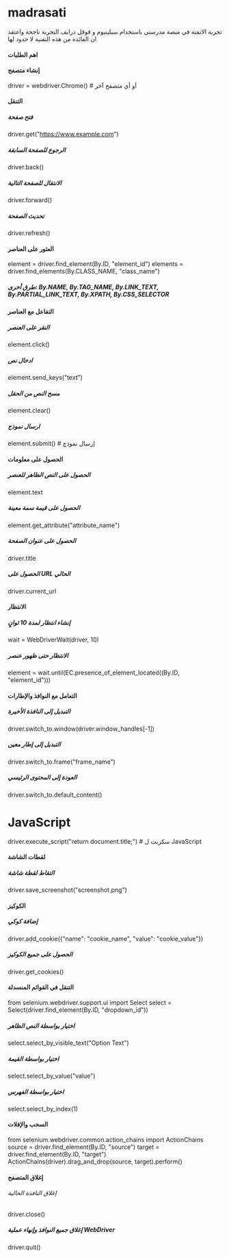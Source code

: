 # madrasati
تجربة الاتمتة في منصة مدرستي باستخدام سيلينيوم و قوقل درايف
التجربة ناجحة واعتقد ان الفائدة من هذه التقنية لا حدود لها 




#### اهم الطلبات 

#### إنشاء متصفح
driver = webdriver.Chrome()  # أو أي متصفح آخر

#### التنقل
##### فتح صفحة
driver.get("https://www.example.com")  
##### الرجوع للصفحة السابقة
driver.back()  
##### الانتقال للصفحة التالية
driver.forward()  
##### تحديث الصفحة
driver.refresh() 



#### العثور على العناصر
element = driver.find_element(By.ID, "element_id")
elements = driver.find_elements(By.CLASS_NAME, "class_name")
##### طرق أخرى: By.NAME, By.TAG_NAME, By.LINK_TEXT, By.PARTIAL_LINK_TEXT, By.XPATH, By.CSS_SELECTOR

#### التفاعل مع العناصر
##### النقر على العنصر
element.click()
##### ادخال نص
element.send_keys("text")  
##### مسح النص من الحقل
element.clear()  
##### ارسال نموذج
element.submit()  # إرسال نموذج

#### الحصول على معلومات
#####  الحصول على النص الظاهر للعنصر
element.text  
#####  الحصول على قيمة سمة معينة
element.get_attribute("attribute_name")  
#####  الحصول على عنوان الصفحة
driver.title  
##### الحصول على URL الحالي
driver.current_url  

#### الانتظار
#####   إنشاء انتظار لمدة 10 ثوانٍ
wait = WebDriverWait(driver, 10)  
##### الانتظار حتى ظهور عنصر
element = wait.until(EC.presence_of_element_located((By.ID, "element_id"))) 





#### التعامل مع النوافذ والإطارات

##### التبديل إلى النافذة الأخيرة
driver.switch_to.window(driver.window_handles[-1]) 

#####   التبديل إلى إطار معين
driver.switch_to.frame("frame_name") 
##### العودة إلى المحتوى الرئيسي

driver.switch_to.default_content()  



# JavaScript
driver.execute_script("return document.title;")  #   سكربت ل JavaScript

#### لقطات الشاشة

##### التقاط لقطة شاشة
driver.save_screenshot("screenshot.png") 


#### الكوكيز
#####  إضافة كوكي
driver.add_cookie({"name": "cookie_name", "value": "cookie_value"})  

##### الحصول على جميع الكوكيز
driver.get_cookies() 


#### التنقل في القوائم المنسدلة

from selenium.webdriver.support.ui import Select
select = Select(driver.find_element(By.ID, "dropdown_id"))

#####  اختيار بواسطة النص الظاهر

select.select_by_visible_text("Option Text")  

#####  اختيار بواسطة القيمة

select.select_by_value("value") 

##### اختيار بواسطة الفهرس

select.select_by_index(1)  

#### السحب والإفلات
from selenium.webdriver.common.action_chains import ActionChains
source = driver.find_element(By.ID, "source")
target = driver.find_element(By.ID, "target")
ActionChains(driver).drag_and_drop(source, target).perform()

#### إغلاق المتصفح


######   إغلاق النافذة الحالية
driver.close() 


##### إغلاق جميع النوافذ وإنهاء عملية WebDriver

driver.quit()  

